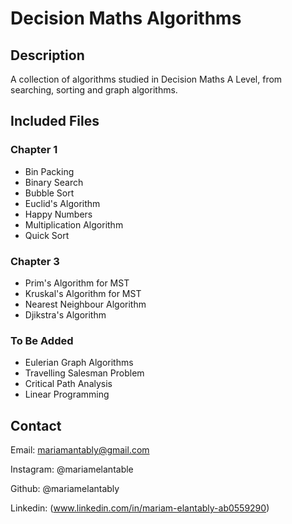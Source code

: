# Decision Maths Algorithms

## Description
A collection of algorithms studied in Decision Maths A Level, from searching, sorting and graph algorithms. 

## Included Files
### Chapter 1
- Bin Packing
- Binary Search
- Bubble Sort
- Euclid's Algorithm
- Happy Numbers
- Multiplication Algorithm
- Quick Sort

### Chapter 3
- Prim's Algorithm for MST
- Kruskal's Algorithm for MST
- Nearest Neighbour Algorithm
- Djikstra's Algorithm

### To Be Added
- Eulerian Graph Algorithms
- Travelling Salesman Problem
- Critical Path Analysis
- Linear Programming

## Contact
Email: mariamantably@gmail.com

Instagram: @mariamelantable

Github: @mariamelantably

Linkedin: (www.linkedin.com/in/mariam-elantably-ab0559290)

